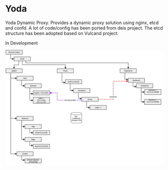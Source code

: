 Yoda
====

Yoda Dynamic Proxy. Provides a dynamic proxy solution using nginx, etcd and confd. A lot of code/config has been ported from deis project. The etcd structure has been adopted based on Vulcand project.

In Development  

![Etcd Layout](architecture/etcd-layout.jpg) 
